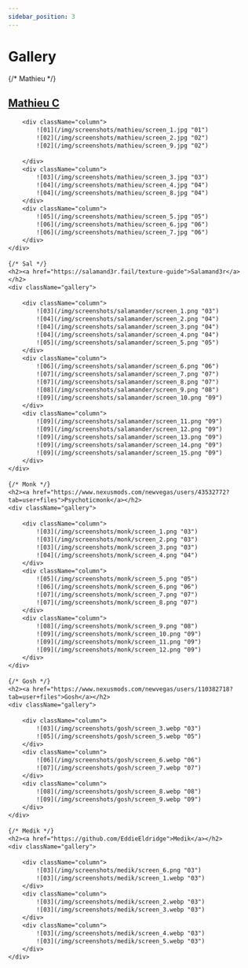 ```yaml
---
sidebar_position: 3
---
```


# Gallery

<div>
    {/* Mathieu */}
    <h2><a href="https://github.com/mchaptel">Mathieu C</a></h2>
    <div className="gallery">

        <div className="column">
            ![01](/img/screenshots/mathieu/screen_1.jpg "01")
            ![02](/img/screenshots/mathieu/screen_2.jpg "02")
            ![02](/img/screenshots/mathieu/screen_9.jpg "02")

        </div>
        <div className="column">
            ![03](/img/screenshots/mathieu/screen_3.jpg "03")
            ![04](/img/screenshots/mathieu/screen_4.jpg "04")
            ![04](/img/screenshots/mathieu/screen_8.jpg "04")
        </div>
        <div className="column">
            ![05](/img/screenshots/mathieu/screen_5.jpg "05")
            ![06](/img/screenshots/mathieu/screen_6.jpg "06")
            ![06](/img/screenshots/mathieu/screen_7.jpg "06")
        </div>
    </div>

    {/* Sal */}
    <h2><a href="https://salamand3r.fail/texture-guide">Salamand3r</a></h2>
    <div className="gallery">

        <div className="column">
            ![03](/img/screenshots/salamander/screen_1.png "03")
            ![04](/img/screenshots/salamander/screen_2.png "04")
            ![04](/img/screenshots/salamander/screen_3.png "04")
            ![04](/img/screenshots/salamander/screen_4.png "04")
            ![05](/img/screenshots/salamander/screen_5.png "05")
        </div>
        <div className="column">
            ![06](/img/screenshots/salamander/screen_6.png "06")
            ![07](/img/screenshots/salamander/screen_7.png "07")
            ![07](/img/screenshots/salamander/screen_8.png "07")
            ![08](/img/screenshots/salamander/screen_9.png "08")
            ![09](/img/screenshots/salamander/screen_10.png "09")
        </div>
        <div className="column">
            ![09](/img/screenshots/salamander/screen_11.png "09")
            ![09](/img/screenshots/salamander/screen_12.png "09")
            ![09](/img/screenshots/salamander/screen_13.png "09")
            ![09](/img/screenshots/salamander/screen_14.png "09")
            ![09](/img/screenshots/salamander/screen_15.png "09")
        </div>
    </div>

    {/* Monk */}
    <h2><a href="https://www.nexusmods.com/newvegas/users/43532772?tab=user+files">Psychoticmonk</a></h2>
    <div className="gallery">

        <div className="column">
            ![03](/img/screenshots/monk/screen_1.png "03")
            ![03](/img/screenshots/monk/screen_2.png "03")
            ![03](/img/screenshots/monk/screen_3.png "03")
            ![04](/img/screenshots/monk/screen_4.png "04")
        </div>
        <div className="column">
            ![05](/img/screenshots/monk/screen_5.png "05")
            ![06](/img/screenshots/monk/screen_6.png "06")
            ![07](/img/screenshots/monk/screen_7.png "07")
            ![07](/img/screenshots/monk/screen_8.png "07")
        </div>
        <div className="column">
            ![08](/img/screenshots/monk/screen_9.png "08")
            ![09](/img/screenshots/monk/screen_10.png "09")
            ![09](/img/screenshots/monk/screen_11.png "09")
            ![09](/img/screenshots/monk/screen_12.png "09")
        </div>
    </div>

    {/* Gosh */}
    <h2><a href="https://www.nexusmods.com/newvegas/users/110382718?tab=user+files">Gosh</a></h2>
    <div className="gallery">

        <div className="column">
            ![03](/img/screenshots/gosh/screen_3.webp "03")
            ![05](/img/screenshots/gosh/screen_5.webp "05")
        </div>
        <div className="column">
            ![06](/img/screenshots/gosh/screen_6.webp "06")
            ![07](/img/screenshots/gosh/screen_7.webp "07")
        </div>
        <div className="column">
            ![08](/img/screenshots/gosh/screen_8.webp "08")
            ![09](/img/screenshots/gosh/screen_9.webp "09")
        </div>
    </div>

    {/* Medik */}
    <h2><a href="https://github.com/EddieEldridge">Medik</a></h2>
    <div className="gallery">

        <div className="column">
            ![03](/img/screenshots/medik/screen_6.png "03")
            ![03](/img/screenshots/medik/screen_1.webp "03")
        </div>
        <div className="column">
            ![03](/img/screenshots/medik/screen_2.webp "03")
            ![03](/img/screenshots/medik/screen_3.webp "03")
        </div>
        <div className="column">
            ![03](/img/screenshots/medik/screen_4.webp "03")
            ![03](/img/screenshots/medik/screen_5.webp "03")
        </div>
    </div>
</div>
